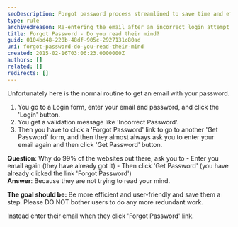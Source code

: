 ```yaml
---
seoDescription: Forgot password process streamlined to save time and effort by auto-filling email address after incorrect login attempts.
type: rule
archivedreason: Re-entering the email after an incorrect login attempt and when proceeding to the "Forgot Password" screen is a good security practice in the password reset process. It helps ensure the customer's information remains secure.
title: Forgot Password - Do you read their mind?
guid: 0104bd48-220b-48df-905c-2927131c80ad
uri: forgot-password-do-you-read-their-mind
created: 2015-02-16T03:06:23.0000000Z
authors: []
related: []
redirects: []
---
```


Unfortunately here is the normal routine to get an email with your password.

1. You go to a Login form, enter your email and password,
   and click the 'Login' button.
2. You get a validation message like 'Incorrect Password'.
3. Then you have to click a 'Forgot Password' link to go to
   another 'Get Password' form, and then they almost always ask
   you to enter your email again and then click 'Get Password'
   button.

<!--endintro-->

**Question**: Why do 99% of the websites out there, ask you to - Enter you email again (they have already got it) - Then click 'Get Password' (you have already clicked the link 'Forgot Password')  
**Answer**: Because they are not trying to read your mind.

**The goal should be:**
Be more efficient and user-friendly and save them a step. Please DO NOT bother users to do any more redundant work.

Instead enter their email when they click 'Forgot Password' link.
